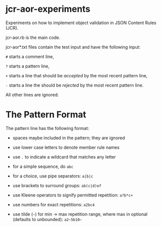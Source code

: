 # jcr-aor-experiments

Experiments on how to implement object validation in JSON Content Rules (JCR).

jcr-aor.rb is the main code.

jcr-aor*.txt files contain the test input and have the following input:

`#` starts a comment line,

`?` starts a pattern line,

`+` starts a line that should be *accepted* by the most recent pattern line,

`-` starts a line the should be *rejected* by the most recent pattern line.

All other lines are ignored.

# The Pattern Format

The pattern line has the following format:

- spaces maybe included in the pattern; they are ignored

- use lower case letters to denote member rule names

- use `.` to indicate a wildcard that matches any letter

- for a simple sequence, do `abc`

- for a choice, use pipe separators: `a|b|c`

- use brackets to surround groups: `ab(c|d)ef`

- use Kleene operators to signify permitted repetition: `a?b*c+`

- use numbers for exact repetitions: `a2bc4`

- use tilde (`~`) for min -> max repetition range, where max in optional (defaults to unbounded): `a2~5b10~`
